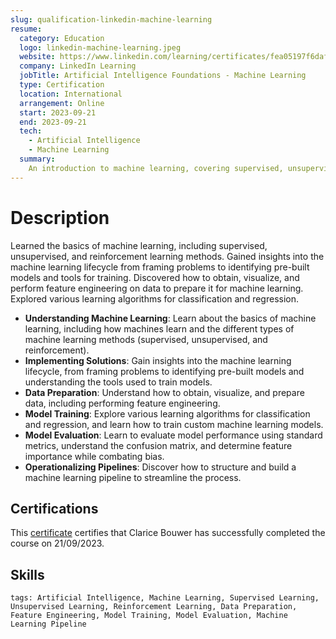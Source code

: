 ```yaml
---
slug: qualification-linkedin-machine-learning
resume:
  category: Education
  logo: linkedin-machine-learning.jpeg
  website: https://www.linkedin.com/learning/certificates/fea05197f6dafd2c3b83447f0ee467a8391ff849a6a8164aa60357cd1b318e0a
  company: LinkedIn Learning
  jobTitle: Artificial Intelligence Foundations - Machine Learning
  type: Certification
  location: International
  arrangement: Online
  start: 2023-09-21
  end: 2023-09-21
  tech:
    - Artificial Intelligence
    - Machine Learning
  summary:
    An introduction to machine learning, covering supervised, unsupervised, and reinforcement learning methods. It guides you through the machine learning lifecycle, from sourcing and preparing data to training and evaluating models, and building a machine learning pipeline.
---
```


# Description

Learned the basics of machine learning, including supervised, unsupervised, and reinforcement learning methods. Gained insights into the machine learning lifecycle from framing problems to identifying pre-built models and tools for training. Discovered how to obtain, visualize, and perform feature engineering on data to prepare it for machine learning. Explored various learning algorithms for classification and regression.

- **Understanding Machine Learning**: Learn about the basics of machine learning, including how machines learn and the different types of machine learning methods (supervised, unsupervised, and reinforcement).
- **Implementing Solutions**: Gain insights into the machine learning lifecycle, from framing problems to identifying pre-built models and understanding the tools used to train models.
- **Data Preparation**: Understand how to obtain, visualize, and prepare data, including performing feature engineering.
- **Model Training**: Explore various learning algorithms for classification and regression, and learn how to train custom machine learning models.
- **Model Evaluation**: Learn to evaluate model performance using standard metrics, understand the confusion matrix, and determine feature importance while combating bias.
- **Operationalizing Pipelines**: Discover how to structure and build a machine learning pipeline to streamline the process.

## Certifications

This [certificate](https://www.linkedin.com/learning/certificates/fea05197f6dafd2c3b83447f0ee467a8391ff849a6a8164aa60357cd1b318e0a) certifies that Clarice Bouwer has successfully completed the course on 21/09/2023.

## Skills

`tags: Artificial Intelligence, Machine Learning, Supervised Learning, Unsupervised Learning, Reinforcement Learning, Data Preparation, Feature Engineering, Model Training, Model Evaluation, Machine Learning Pipeline`
